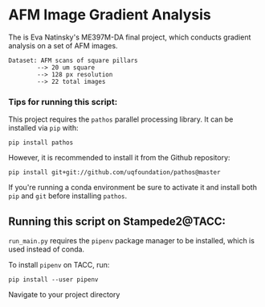  
# AFM Image Gradient Analysis
The is Eva Natinsky's ME397M-DA final project, which conducts gradient analysis on a set of AFM images. 

	Dataset: AFM scans of square pillars
            --> 20 um square
            --> 128 px resolution
            --> 22 total images


### Tips for running this script:

This project requires the ```pathos``` parallel processing library. It can be installed via ```pip``` with:

    pip install pathos

However, it is recommended to install it from the Github repository:

    pip install git+git://github.com/uqfoundation/pathos@master

If you're running a conda environment be sure to activate it and install both ```pip``` and ```git``` before installing ```pathos```. 

## Running this script on Stampede2@TACC:
```run_main.py``` requires the ```pipenv``` package manager to be installed, which is used instead of conda. 

To install ```pipenv``` on TACC, run:

    pip install --user pipenv

Navigate to your project directory